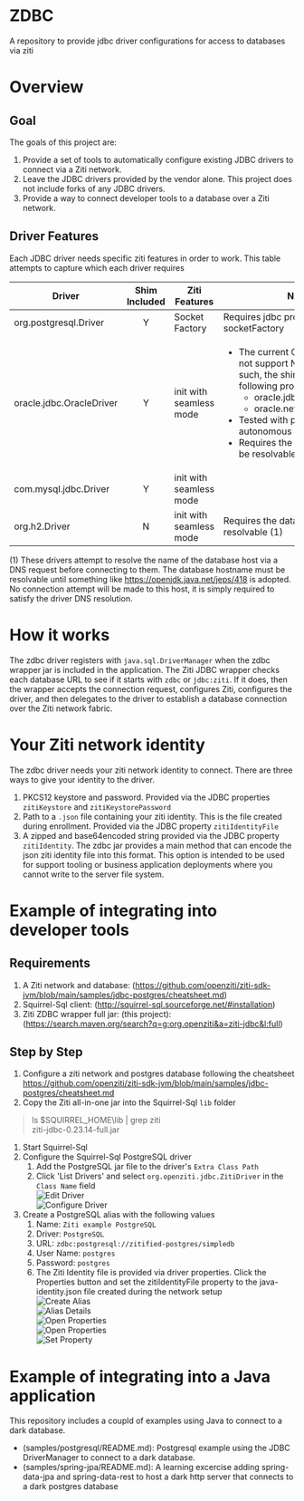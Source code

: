 # ZDBC
A repository to provide jdbc driver configurations for access to databases via ziti

# Overview
## Goal
The goals of this project are:

1. Provide a set of tools to automatically configure existing JDBC drivers to connect via a Ziti network.
1. Leave the JDBC drivers provided by the vendor alone. This project does not include forks of any JDBC drivers.
1. Provide a way to connect developer tools to a database over a Ziti network.

## Driver Features
Each JDBC driver needs specific ziti features in order to work. This table attempts to capture which each driver requires

| Driver | Shim Included | Ziti Features | Notes |
| ------ | :------------:| ------------- | ----- |
| org.postgresql.Driver | Y | Socket Factory | Requires jdbc property socketFactory |
| oracle.jdbc.OracleDriver | Y | init with seamless mode | <ul><li>The current Oracle shim does not support NIO or OOB. As such, the shim will set the following property values <ul><li>oracle.jdbc.javaNetNio=false</li><li>oracle.net.disableOob=false</li></ul></li><li>Tested with public and private autonomous databases</li><li>Requires the database host to be resolvable (1)</li></ul> |
| com.mysql.jdbc.Driver | Y | init with seamless mode | |
| org.h2.Driver | N | init with seamless mode | Requires the database host to be resolvable (1) |

(1) These drivers attempt to resolve the name of the database host via a DNS request before connecting to them. The database hostname must be resolvable until something like <https://openjdk.java.net/jeps/418> is adopted. No connection attempt will be made to this host, it is simply required to satisfy the driver DNS resolution.

# How it works
The zdbc driver registers with `java.sql.DriverManager` when the zdbc wrapper jar is included in the application. The Ziti JDBC wrapper checks each database URL to see if it starts with `zdbc` or `jdbc:ziti`. If it does, then the wrapper accepts the connection request, configures Ziti,  configures the driver,  and then delegates to the driver to establish a database connection over the Ziti network fabric.

# Your Ziti network identity
The zdbc driver needs your ziti network identity to connect. There are three ways to give your identity to the driver.
1. PKCS12 keystore and password. Provided via the JDBC properties `zitiKeystore` and `zitiKeystorePassword`
1. Path to a `.json` file containing your ziti identity. This is the file created during enrollment. Provided via the JDBC property `zitiIdentityFile`
1. A zipped and base64encoded string provided via the JDBC property `zitiIdentity`. The zdbc jar provides a main method that can encode the json ziti identity file into this format. This option is intended to be used for support tooling or business application deployments where you cannot write to the server file system.

# Example of integrating into developer tools
## Requirements
1. A Ziti network and database: (https://github.com/openziti/ziti-sdk-jvm/blob/main/samples/jdbc-postgres/cheatsheet.md) 
1. Squirrel-Sql client: (http://squirrel-sql.sourceforge.net/#installation)
1. Ziti ZDBC wrapper full jar: (this project): (https://search.maven.org/search?q=g:org.openziti&a=ziti-jdbc&l:full)

## Step by Step
1. Configure a ziti network and postgres database following the cheatsheet <https://github.com/openziti/ziti-sdk-jvm/blob/main/samples/jdbc-postgres/cheatsheet.md> 
1. Copy the Ziti all-in-one jar into the Squirrel-Sql `lib` folder

> ls $SQUIRREL_HOME\lib | grep ziti <br>
  ziti-jdbc-0.23.14-full.jar

1. Start Squirrel-Sql
1. Configure the Squirrel-Sql PostgreSQL driver
    1. Add the PostgreSQL jar file to the driver's `Extra Class Path`
    1. Click 'List Drivers' and select `org.openziti.jdbc.ZitiDriver` in the `Class Name` field
    <br>![Edit Driver](/images/Driver-Edit.png)
    <br>![Configure Driver](/images/Driver-Details.png)
1. Create a PostgreSQL alias with the following values
    1. Name: `Ziti example PostgreSQL`
    1. Driver: `PostgreSQL`
    1. URL: `zdbc:postgresql://zitified-postgres/simpledb`
    1. User Name: `postgres`
    1. Password: `postgres`
    1. The Ziti Identity file is provided via driver properties.  Click the Properties button and set the zitiIdentityFile property to the java-identity.json file created during the network setup
    <br>![Create Alias](/images/Alias-Create.png)
    <br>![Alias Details](/images/Alias-Details.png)
    <br>![Open Properties](/images/Alias-OpenProps.png)
    <br>![Open Properties](/images/Alias-SelectProps.png)
    <br>![Set Property](/images/Alias-SetProp.png)

# Example of integrating into a Java application
This repository includes a coupld of examples using Java to connect to a dark database.
* (samples/postgresql/README.md): Postgresql example using the JDBC DriverManager to connect to a dark database.
* (samples/spring-jpa/README.md): A learning excercise adding spring-data-jpa and spring-data-rest to host a dark http server that connects to a dark postgres database
